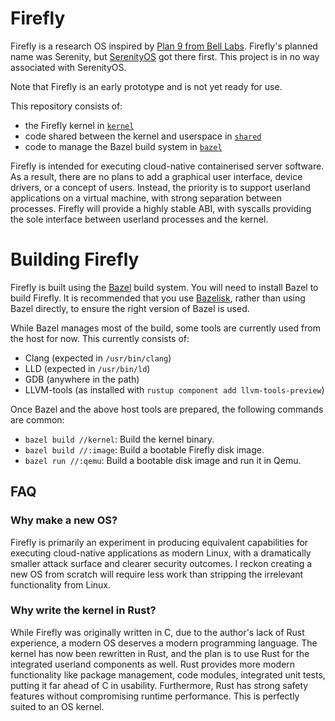 # Firefly

Firefly is a research OS inspired by [Plan 9 from Bell Labs](https://9p.io/plan9/). Firefly's planned name was Serenity, but [SerenityOS](https://github.com/SerenityOS/serenity) got there first. This project is in no way associated with SerenityOS.

Note that Firefly is an early prototype and is not yet ready for use.

This repository consists of:

- the Firefly kernel in [`kernel`](/kernel)
- code shared between the kernel and userspace in [`shared`](/shared)
- code to manage the Bazel build system in [`bazel`](/bazel)

Firefly is intended for executing cloud-native containerised server software. As a result, there are no plans to add a graphical user interface, device drivers, or a concept of users. Instead, the priority is to support userland applications on a virtual machine, with strong separation between processes. Firefly will provide a highly stable ABI, with syscalls providing the sole interface between userland processes and the kernel.

# Building Firefly

Firefly is built using the [Bazel](https://bazel.build/) build system. You will need to install Bazel to build Firefly. It is recommended that you use [Bazelisk](https://github.com/bazelbuild/bazelisk), rather than using Bazel directly, to ensure the right version of Bazel is used.

While Bazel manages most of the build, some tools are currently used from the host for now. This currently consists of:

- Clang (expected in `/usr/bin/clang`)
- LLD (expected in `/usr/bin/ld`)
- GDB (anywhere in the path)
- LLVM-tools (as installed with `rustup component add llvm-tools-preview`)

Once Bazel and the above host tools are prepared, the following commands are common:

- `bazel build //kernel`: Build the kernel binary.
- `bazel build //:image`: Build a bootable Firefly disk image.
- `bazel run //:qemu`:    Build a bootable disk image and run it in Qemu.

## FAQ

### Why make a new OS?

Firefly is primarily an experiment in producing equivalent capabilities for executing cloud-native applications as modern Linux, with a dramatically smaller attack surface and clearer security outcomes. I reckon creating a new OS from scratch will require less work than stripping the irrelevant functionality from Linux.

### Why write the kernel in Rust?

While Firefly was originally written in C, due to the author's lack of Rust experience, a modern OS deserves a modern programming language. The kernel has now been rewritten in Rust, and the plan is to use Rust for the integrated userland components as well. Rust provides more modern functionality like package management, code modules, integrated unit tests, putting it far ahead of C in usability. Furthermore, Rust has strong safety features without compromising runtime performance. This is perfectly suited to an OS kernel.

